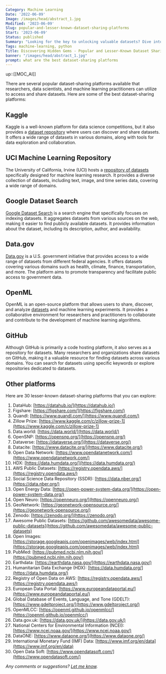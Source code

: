 ```yaml
---
Category: Machine Learning
Date: '2022-06-09'
Image: /images/head/abstract_1.jpg
Modified: '2023-06-09'
Slug: popular-and-lesser-known-dataset-sharing-platforms
Start: '2023-06-09'
Status: published
Summary: "Looking for the key to unlocking valuable datasets? Dive into the world of Kaggle, UCI, and more as we unveil the best platforms for data enthusiasts."
Tags: machine-learning, python
Title: Discovering Hidden Gems - Popular and Lesser-Known Dataset Sharing Platforms
banner: "/images/head/abstract_1.jpg"
prompt: what are the best dataset-sharing platforms
---
```

up::[[MOC_AI]]

There are several popular dataset-sharing platforms available that researchers, data scientists, and machine learning practitioners can utilize to access and share datasets. Here are some of the best dataset-sharing platforms:

## Kaggle

Kaggle is a well-known platform for data science competitions, but it also provides a [dataset repository](https://www.kaggle.com/datasets) where users can discover and share datasets. It offers a wide range of datasets in various domains, along with tools for data exploration and collaboration.

## UCI Machine Learning Repository

The University of California, Irvine (UCI) hosts a [repository of datasets](https://archive.ics.uci.edu/) specifically designed for machine learning research. It provides a diverse collection of datasets, including text, image, and time series data, covering a wide range of domains.

## Google Dataset Search

[Google Dataset Search](https://datasetsearch.research.google.com/) is a search engine that specifically focuses on indexing datasets. It aggregates datasets from various sources on the web, making it easier to find publicly available datasets. It provides information about the dataset, including its description, author, and availability.

## Data.gov

[Data.gov](https://data.gov/) is a U.S. government initiative that provides access to a wide range of datasets from different federal agencies. It offers datasets covering various domains such as health, climate, finance, transportation, and more. The platform aims to promote transparency and facilitate public access to government data.

## OpenML

OpenML is an open-source platform that allows users to share, discover, and analyze [datasets](https://www.openml.org/search?type=data&sort=runs&status=active) and machine learning experiments. It provides a collaborative environment for researchers and practitioners to collaborate and contribute to the development of machine learning algorithms.

## GitHub

Although GitHub is primarily a code hosting platform, it also serves as a repository for datasets. Many researchers and organizations share datasets on GitHub, making it a valuable resource for finding datasets across various domains. You can search for datasets using specific keywords or explore repositories dedicated to datasets.

## Other platforms

Here are 30 lesser-known dataset-sharing platforms that you can explore:

1. DataHub: [https://datahub.io/](https://datahub.io/)
2. Figshare: [https://figshare.com/](https://figshare.com/)
3. Quandl: [https://www.quandl.com/](https://www.quandl.com/)
4. Zillow Prize: [https://www.kaggle.com/c/zillow-prize-1](https://www.kaggle.com/c/zillow-prize-1)
5. Data.world: [https://data.world/](https://data.world/)
6. OpenSNP: [https://opensnp.org/](https://opensnp.org/)
7. Dataverse: [https://dataverse.org/](https://dataverse.org/)
8. Datacite: [https://www.datacite.org/](https://www.datacite.org/)
9. Open Data Network: [https://www.opendatanetwork.com/](https://www.opendatanetwork.com/)
10. HDX: [https://data.humdata.org/](https://data.humdata.org/)
11. AWS Public Datasets: [https://registry.opendata.aws/](https://registry.opendata.aws/)
12. Social Science Data Repository (SSDR): [https://data.nber.org/](https://data.nber.org/)
13. Open Energy Data: [https://open-power-system-data.org/](https://open-power-system-data.org/)
14. Open Neuro: [https://openneuro.org/](https://openneuro.org/)
15. GeoNetwork: [https://geonetwork-opensource.org/](https://geonetwork-opensource.org/)
16. Zenodo: [https://zenodo.org/](https://zenodo.org/)
17. Awesome Public Datasets: [https://github.com/awesomedata/awesome-public-datasets](https://github.com/awesomedata/awesome-public-datasets)
18. Open Images: [https://storage.googleapis.com/openimages/web/index.html](https://storage.googleapis.com/openimages/web/index.html)
19. PubMed: [https://pubmed.ncbi.nlm.nih.gov/](https://pubmed.ncbi.nlm.nih.gov/)
20. Earthdata: [https://earthdata.nasa.gov/](https://earthdata.nasa.gov/)
21. Humanitarian Data Exchange (HDX): [https://data.humdata.org/](https://data.humdata.org/)
22. Registry of Open Data on AWS: [https://registry.opendata.aws/](https://registry.opendata.aws/)
23. European Data Portal: [https://www.europeandataportal.eu/](https://www.europeandataportal.eu/)
24. Global Database of Events, Language, and Tone (GDELT): [https://www.gdeltproject.org/](https://www.gdeltproject.org/)
25. OpenMLCC: [https://openml.github.io/openmlcc/](https://openml.github.io/openmlcc/)
26. Data.gov.uk: [https://data.gov.uk/](https://data.gov.uk/)
27. National Centers for Environmental Information (NCEI): [https://www.ncei.noaa.gov/](https://www.ncei.noaa.gov/)
28. DataONE: [https://www.dataone.org/](https://www.dataone.org/)
29. International Monetary Fund (IMF) Data: [https://www.imf.org/en/data](https://www.imf.org/en/data)
30. Open Data Soft: [https://www.opendatasoft.com/](https://www.opendatasoft.com/)

*Any comments or suggestions? [Let me know](mailto:ksafjan@gmail.com?subject=Blog+post).*
